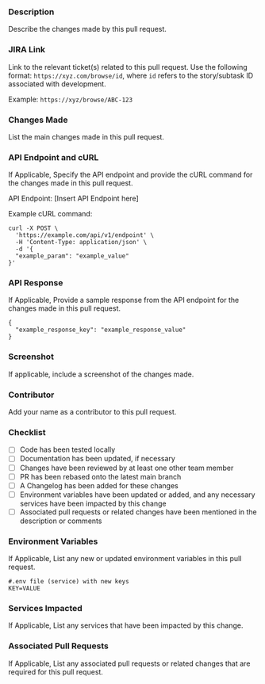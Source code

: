 ### Description

Describe the changes made by this pull request.

### JIRA Link

Link to the relevant ticket(s) related to this pull request. Use the following format: `https://xyz.com/browse/id`, where `id` refers to the story/subtask ID associated with development.

Example: `https://xyz/browse/ABC-123`

### Changes Made

List the main changes made in this pull request.

### API Endpoint and cURL

If Applicable, Specify the API endpoint and provide the cURL command for the changes made in this pull request.

API Endpoint: [Insert API Endpoint here]

Example cURL command:

```
curl -X POST \
  'https://example.com/api/v1/endpoint' \
  -H 'Content-Type: application/json' \
  -d '{
  "example_param": "example_value"
}'
```

### API Response

If Applicable, Provide a sample response from the API endpoint for the changes made in this pull request.

```
{
  "example_response_key": "example_response_value"
}
```

### Screenshot

If applicable, include a screenshot of the changes made.

### Contributor

Add your name as a contributor to this pull request.

### Checklist

- [ ] Code has been tested locally
- [ ] Documentation has been updated, if necessary
- [ ] Changes have been reviewed by at least one other team member
- [ ] PR has been rebased onto the latest main branch
- [ ] A Changelog has been added for these changes
- [ ] Environment variables have been updated or added, and any necessary services have been impacted by this change
- [ ] Associated pull requests or related changes have been mentioned in the description or comments

### Environment Variables

If Applicable, List any new or updated environment variables in this pull request.

```
#.env file (service) with new keys
KEY=VALUE
```

### Services Impacted

If Applicable, List any services that have been impacted by this change.

### Associated Pull Requests

If Applicable, List any associated pull requests or related changes that are required for this pull request.
